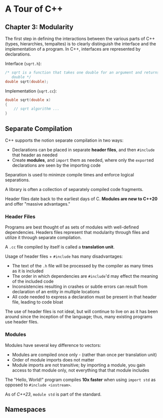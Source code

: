 # A Tour of C++

## Chapter 3: Modularity

The first step in defining the interactions between the various parts of C++
(types, hierarchies, tempaltes) is to clearly distinguish the interface and the
implementation of a program. In C++, interfaces are represented by declarations.

Interface (`sqrt.h`):

```cpp
/* sqrt is a function that takes one double for an argument and returns a
   double */
double sqrt(double);
```

Implementation (`sqrt.cc`):

```cpp
double sqrt(double x)
{
    // sqrt algorithm ...
}
```

## Separate Compilation

C++ supports the notion separate compilation in two ways:

- Declarations can be placed in separate **header files**, and then `#include`
  that header as needed
- Create **modules**, and `import` them as needed, where only the `export`ed
  declarations are seen by the importing code

Separation is used to minimze compile times and enforce logical separations.

A library is often a collection of separately compiled code fragments.

Header files date back to the earliest days of C. **Modules are new to C++20**
and offer "massive advantages."

### Header Files

Programs are best thought of as sets of modules with well-defined dependencies.
Headers files represent that modularity through files and utilize it through
separate compilation.

A `.cc` file compiled by itself is called a **translation unit**.

Usage of header files + `#include` has many disadvantages:

- The text of the `.h` file will be processed by the compiler as many times as
  it is included
- The order in which dependencies are `#include`'d may effect the meaning of
  the included code
- Inconsistencies resulting in crashes or subtle errors can result from
  declaration of an entity in multiple locations
- All code needed to express a declaration must be present in that header file,
  leading to code bloat

The use of header files is not ideal, but will continue to live on as it has
been around since the inception of the language; thus, many existing programs
use header files.

### Modules

Modules have several key difference to vectors:

- Modules are compiled once only - (rather than once per translation unit)
- Order of module imports does not matter
- Module imports are not transitive; by importing a module, you gain access to
  that module only, not everything that that module includes

The "Hello, World!" program compiles **10x faster** when using `import std` as
opposed to `#include <iostream>`.

As of _C++23_, `module std` is part of the standard.

## Namespaces

